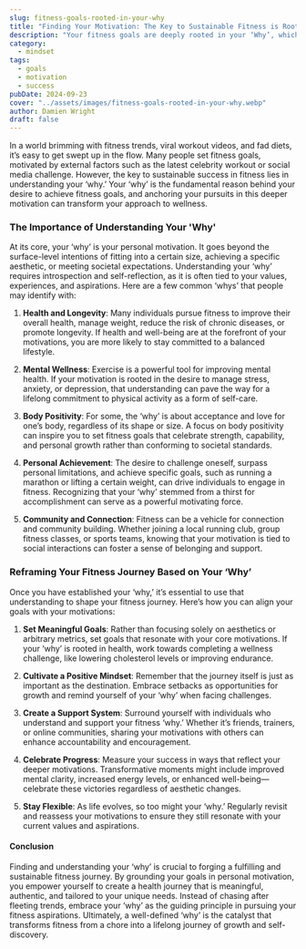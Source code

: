 ```yaml
---
slug: fitness-goals-rooted-in-your-why
title: "Finding Your Motivation: The Key to Sustainable Fitness is Rooted In Your ‘Why’"
description: "Your fitness goals are deeply rooted in your ‘Why’, which is the key to sustainable success."
category:
  - mindset
tags:
  - goals
  - motivation
  - success
pubDate: 2024-09-23
cover: "../assets/images/fitness-goals-rooted-in-your-why.webp"
author: Damien Wright
draft: false
---
```


In a world brimming with fitness trends, viral workout videos, and fad diets, it’s easy to get swept up in the flow. Many people set fitness goals, motivated by external factors such as the latest celebrity workout or social media challenge. However, the key to sustainable success in fitness lies in understanding your ‘why.’ Your ‘why’ is the fundamental reason behind your desire to achieve fitness goals, and anchoring your pursuits in this deeper motivation can transform your approach to wellness.

### The Importance of Understanding Your 'Why'

At its core, your ‘why’ is your personal motivation. It goes beyond the surface-level intentions of fitting into a certain size, achieving a specific aesthetic, or meeting societal expectations. Understanding your ‘why’ requires introspection and self-reflection, as it is often tied to your values, experiences, and aspirations. Here are a few common ‘whys’ that people may identify with:

1. **Health and Longevity**: Many individuals pursue fitness to improve their overall health, manage weight, reduce the risk of chronic diseases, or promote longevity. If health and well-being are at the forefront of your motivations, you are more likely to stay committed to a balanced lifestyle.

2. **Mental Wellness**: Exercise is a powerful tool for improving mental health. If your motivation is rooted in the desire to manage stress, anxiety, or depression, that understanding can pave the way for a lifelong commitment to physical activity as a form of self-care.

3. **Body Positivity**: For some, the ‘why’ is about acceptance and love for one’s body, regardless of its shape or size. A focus on body positivity can inspire you to set fitness goals that celebrate strength, capability, and personal growth rather than conforming to societal standards.

4. **Personal Achievement**: The desire to challenge oneself, surpass personal limitations, and achieve specific goals, such as running a marathon or lifting a certain weight, can drive individuals to engage in fitness. Recognizing that your ‘why’ stemmed from a thirst for accomplishment can serve as a powerful motivating force.

5. **Community and Connection**: Fitness can be a vehicle for connection and community building. Whether joining a local running club, group fitness classes, or sports teams, knowing that your motivation is tied to social interactions can foster a sense of belonging and support.

### Reframing Your Fitness Journey Based on Your ‘Why’

Once you have established your ‘why,’ it’s essential to use that understanding to shape your fitness journey. Here’s how you can align your goals with your motivations:

1. **Set Meaningful Goals**: Rather than focusing solely on aesthetics or arbitrary metrics, set goals that resonate with your core motivations. If your ‘why’ is rooted in health, work towards completing a wellness challenge, like lowering cholesterol levels or improving endurance.

2. **Cultivate a Positive Mindset**: Remember that the journey itself is just as important as the destination. Embrace setbacks as opportunities for growth and remind yourself of your ‘why’ when facing challenges.

3. **Create a Support System**: Surround yourself with individuals who understand and support your fitness ‘why.’ Whether it’s friends, trainers, or online communities, sharing your motivations with others can enhance accountability and encouragement.

4. **Celebrate Progress**: Measure your success in ways that reflect your deeper motivations. Transformative moments might include improved mental clarity, increased energy levels, or enhanced well-being—celebrate these victories regardless of aesthetic changes.

5. **Stay Flexible**: As life evolves, so too might your ‘why.’ Regularly revisit and reassess your motivations to ensure they still resonate with your current values and aspirations.

#### Conclusion

Finding and understanding your ‘why’ is crucial to forging a fulfilling and sustainable fitness journey. By grounding your goals in personal motivation, you empower yourself to create a health journey that is meaningful, authentic, and tailored to your unique needs. Instead of chasing after fleeting trends, embrace your ‘why’ as the guiding principle in pursuing your fitness aspirations. Ultimately, a well-defined ‘why’ is the catalyst that transforms fitness from a chore into a lifelong journey of growth and self-discovery.
